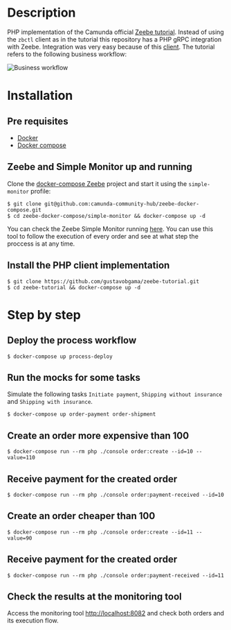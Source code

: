 # Description

PHP implementation of the Camunda official [Zeebe tutorial](https://docs.camunda.io/docs/product-manuals/zeebe/deployment-guide/getting-started/index/). Instead of using the `zbctl` client as in the tutorial this repository has a PHP gRPC integration with Zeebe. Integration was very easy because of this [client](https://github.com/radek-baczynski/zeebe-php-client). The tutorial refers to the following business workflow:

![Business workflow](https://docs.camunda.io/assets/images/tutorial-3.0-complete-process-ccad27bdd9f510d4fd1314ae560ffff0.png)

# Installation

## Pre requisites

* [Docker](https://docs.docker.com/engine/install/)
* [Docker compose](https://docs.docker.com/compose/install/)

## Zeebe and Simple Monitor up and running

Clone the [docker-compose Zeebe](https://github.com/camunda-community-hub/zeebe-docker-compose) project and start it using the `simple-monitor` profile:

```shell
$ git clone git@github.com:camunda-community-hub/zeebe-docker-compose.git
$ cd zeebe-docker-compose/simple-monitor && docker-compose up -d
```

You can check the Zeebe Simple Monitor running [here](http://localhost:8082). You can use this tool to follow the execution of every order and see at what step the proccess is at any time.

## Install the PHP client implementation

```shell
$ git clone https://github.com/gustavobgama/zeebe-tutorial.git
$ cd zeebe-tutorial && docker-compose up -d
```

# Step by step

## Deploy the process workflow

```shell
$ docker-compose up process-deploy
```

## Run the mocks for some tasks

Simulate the following tasks `Initiate payment`, `Shipping without insurance` and `Shipping with insurance`.

```shell
$ docker-compose up order-payment order-shipment
```

## Create an order more expensive than 100

```shell
$ docker-compose run --rm php ./console order:create --id=10 --value=110
```

## Receive payment for the created order

```shell
$ docker-compose run --rm php ./console order:payment-received --id=10
```
## Create an order cheaper than 100

```shell
$ docker-compose run --rm php ./console order:create --id=11 --value=90
```

## Receive payment for the created order

```shell
$ docker-compose run --rm php ./console order:payment-received --id=11
```

## Check the results at the monitoring tool

Access the monitoring tool [http://localhost:8082](http://localhost:8082) and check both orders and its execution flow.